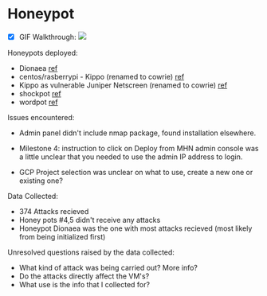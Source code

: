 # Honeypot

- [X] GIF Walkthrough: ![](https://i.imgur.com/ZQYF0xC.gif)

Honeypots deployed:
- Dionaea [ref](https://dionaea.readthedocs.io/en/latest/introduction.html)
- centos/rasberrypi - Kippo (renamed to cowrie) [ref](https://github.com/threatstream/mhn/wiki/Cowrie-Sensor)
- Kippo as vulnerable Juniper Netscreen (renamed to cowrie) [ref](https://github.com/threatstream/mhn/wiki/Cowrie-Sensor)
- shockpot [ref](https://github.com/threatstream/mhn/wiki/Shockpot-Sensor)
- wordpot [ref](https://github.com/threatstream/mhn/wiki/Wordpot-Sensor)

Issues encountered:
- Admin panel didn't include nmap package, found installation elsewhere.

- Milestone 4: instruction to click on Deploy from MHN admin console was a little unclear that you needed to use the admin IP address to login.

- GCP Project selection was unclear on what to use, create a new one or existing one?

Data Collected:
- 374 Attacks recieved
- Honey pots #4,5 didn't receive any attacks
- Honeypot Dionaea was the one with most attacks recieved (most likely from being initialized first)

Unresolved questions raised by the data collected:
- What kind of attack was being carried out? More info?
- Do the attacks directly affect the VM's?
- What use is the info that I collected for?

